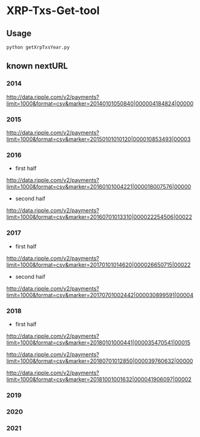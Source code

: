 # XRP-Txs-Get-tool

## Usage

`python getXrpTxsYear.py`

## known nextURL

### 2014 

http://data.ripple.com/v2/payments?limit=1000&format=csv&marker=20140101050840|000004184824|00000

### 2015

http://data.ripple.com/v2/payments?limit=1000&format=csv&marker=20150101010120|000010853493|00003

### 2016

- first half

http://data.ripple.com/v2/payments?limit=1000&format=csv&marker=20160101004221|000018007576|00000

- second haif

http://data.ripple.com/v2/payments?limit=1000&format=csv&marker=20160701013310|000022254506|00022

### 2017

- first half

http://data.ripple.com/v2/payments?limit=1000&format=csv&marker=20170101014620|000026650715|00022

- second haif

http://data.ripple.com/v2/payments?limit=1000&format=csv&marker=20170701002442|000030899591|00004

### 2018

- first half

http://data.ripple.com/v2/payments?limit=1000&format=csv&marker=20180101000441|000035470541|00015

http://data.ripple.com/v2/payments?limit=1000&format=csv&marker=20180701012850|000039760632|00000

http://data.ripple.com/v2/payments?limit=1000&format=csv&marker=20181001001632|000041906097|00002

### 2019

### 2020

### 2021
